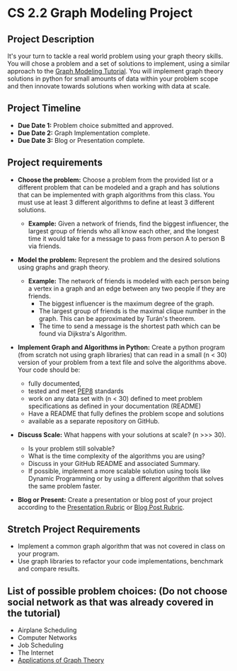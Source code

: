# CS 2.2 Graph Modeling Project

## Project Description
It's your turn to tackle a real world problem using your graph theory skills.  You will chose a problem and a set of solutions to implement, using a similar approach to the [Graph Modeling Tutorial]().  You will implement graph theory solutions in python for small amounts of data within your problem scope and then innovate towards solutions when working with data at scale.  

## Project Timeline
- **Due Date 1:** Problem choice submitted and approved.
- **Due Date 2:** Graph Implementation complete.
- **Due Date 3:** Blog or Presentation complete.

## Project requirements
- **Choose the problem:** Choose a problem from the provided list or a different problem that can be modeled and a graph and has solutions that can be implemented with graph algorithms from this class. You must use at least 3 different algorithms to define at least 3 different solutions.
    - **Example:** Given a network of friends, find the biggest influencer, the largest group of friends who all know each other, and the longest time it would take for a message to pass from person A to person B via friends.

- **Model the problem:** Represent the problem and the desired solutions using graphs and graph theory.
    - **Example:** The network of friends is modeled with each person being a vertex in a graph and an edge between any two people if they are friends.  
        - The biggest influencer is the maximum degree of the graph.
        - The largest group of friends is the maximal clique number in the graph.  This can be approximated by Turán's theorem.
        - The time to send a message is the shortest path which can be found via Dijkstra's Algorithm.

- **Implement Graph and Algorithms in Python:** Create a python program (from scratch not using graph libraries) that can read in a small (n < 30) version of your problem from a text file and solve the algorithms above. Your code should be:
  - fully documented,
  - tested and meet [PEP8](https://realpython.com/python-pep8/) standards
  - work on any data set with (n < 30) defined to meet problem specifications as defined in your documentation (README)
  - Have a README that fully defines the problem scope and solutions
  - available as a separate repository on GitHub.
- **Discuss Scale:** What happens with your solutions at scale? (n >>> 30).  
  - Is your problem still solvable?
  - What is the time complexity of the algorithms you are using?
  - Discuss in your GitHub README and associated Summary.  
  - If possible, implement a more scalable solution using tools like Dynamic Programming or by using a different algorithm that solves the same problem faster.   
- **Blog or Present:** Create a presentation or blog post of your project according to the [Presentation Rubric](https://docs.google.com/document/d/1WTLcZNyvRGYDz5L8Kr8a0ILbFAyr92u85paoqGFjxPg/edit?usp=sharing) or [Blog Post Rubric](https://docs.google.com/document/d/1T1oqHFoRo0kl7mPUTFupmsoEkLYltKsVgtqyGKDaCgY/edit?usp=sharing).


## Stretch Project Requirements
- Implement a common graph algorithm that was not covered in class on your program.
- Use graph libraries to refactor your code implementations, benchmark and compare results.

## List of possible problem choices:  (Do not choose social network as that was already covered in the tutorial)
- Airplane Scheduling
- Computer Networks
- Job Scheduling
- The Internet
- [Applications of Graph Theory](https://en.wikipedia.org/wiki/Graph_theory#Applications)
